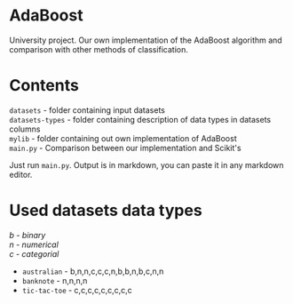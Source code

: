 # AdaBoost  
University project. Our own implementation of the AdaBoost algorithm and comparison with other methods of classification.

# Contents  
`datasets` - folder containing input datasets  
`datasets-types` - folder containing description of data types in datasets columns  
`mylib` - folder containing out own implementation of AdaBoost  
`main.py` - Comparison between our implementation and Scikit's  

Just run `main.py`. Output is in markdown, you can paste it in any markdown editor.

# Used datasets data types 
_b - binary_  
_n - numerical_  
_c - categorial_  

* `australian` - b,n,n,c,c,c,n,b,b,n,b,c,n,n
* `banknote` - n,n,n,n
* `tic-tac-toe` - c,c,c,c,c,c,c,c,c

